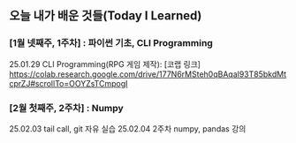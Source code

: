 ## 오늘 내가 배운 것들(Today I Learned)

### [1월 넷째주, 1주차] : 파이썬 기초, CLI Programming

25.01.29 CLI Programming(RPG 게임 제작): [코랩 링크] https://colab.research.google.com/drive/177N6rMSteh0qBAqal93T85bkdMtcprZJ#scrollTo=OOYZsTCmpogI

### [2월 첫째주, 2주차] : Numpy

25.02.03 tail call, git 자유 실습
25.02.04 2주차 numpy, pandas 강의

